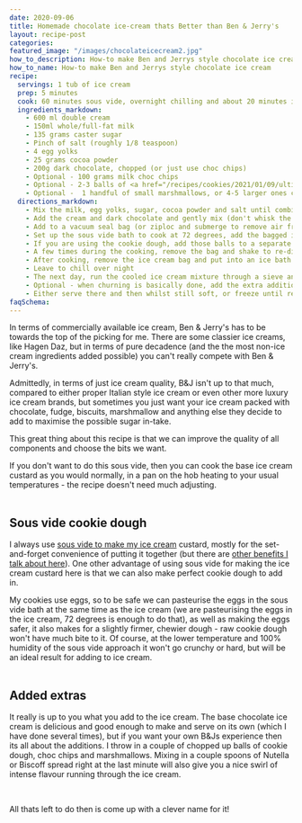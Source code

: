 ```yaml
---
date: 2020-09-06
title: Homemade chocolate ice-cream thats Better than Ben & Jerry's
layout: recipe-post
categories:
featured_image: "/images/chocolateicecream2.jpg"
how_to_description: How-to make Ben and Jerrys style chocolate ice cream
how_to_name: How-to make Ben and Jerrys style chocolate ice cream
recipe:
  servings: 1 tub of ice cream
  prep: 5 minutes
  cook: 60 minutes sous vide, overnight chilling and about 20 minutes in the ice cream maker
  ingredients_markdown:
    - 600 ml double cream
    - 150ml whole/full-fat milk
    - 135 grams caster sugar
    - Pinch of salt (roughly 1/8 teaspoon)
    - 4 egg yolks
    - 25 grams cocoa powder
    - 200g dark chocolate, chopped (or just use choc chips)
    - Optional - 100 grams milk choc chips
    - Optional - 2-3 balls of <a href="/recipes/cookies/2021/01/09/ultimate-chocolate-chip-cookies/" target="_blank">cookie dough</a>
    - Optional -  1 handful of small marshmallows, or 4-5 larger ones chopped up
  directions_markdown:
    - Mix the milk, egg yolks, sugar, cocoa powder and salt until combined
    - Add the cream and dark chocolate and gently mix (don't whisk the cream)
    - Add to a vacuum seal bag (or ziploc and submerge to remove air from the bag)
    - Set up the sous vide bath to cook at 72 degrees, add the bagged ice cream mixture and cook for 60 minutes
    - If you are using the cookie dough, add those balls to a separate ziploc bag and submerge in the water bath and cook for 60 minutes as well
    - A few times during the cooking, remove the bag and shake to re-distribute the mixture
    - After cooking, remove the ice cream bag and put into an ice bath to cool, then transfer to the fridge, do the same with the cookie dough if using
    - Leave to chill over night
    - The next day, run the cooled ice cream mixture through a sieve and then add to your ice cream machine and start churning, churn for 20 - 25 minutes (or as per your machines instructions)
    - Optional - when churning is basically done, add the extra additions you are using - if you are using cookie dough balls, chop them into smaller pieces (as large as you like your cookie dough, I'd normally go for slightly larger than a chocolate chip)
    - Either serve there and then whilst still soft, or freeze until ready to eat.
faqSchema:
---
```



In terms of commercially available ice cream, Ben & Jerry's has to be towards the top of the picking for me. There are some classier ice creams, like Hagen Daz, but in terms of pure decadence (and the the most non-ice cream ingredients added possible) you can't really compete with Ben & Jerry's.

Admittedly, in terms of just ice cream quality, B&J isn't up to that much, compared to either proper Italian style ice cream or even other more luxury ice cream brands, but sometimes you just want your ice cream packed with chocolate, fudge, biscuits, marshmallow and anything else they decide to add to maximise the possible sugar in-take.

This great thing about this recipe is that we can improve the quality of all components and choose the bits we want.

If you don't want to do this sous vide, then you can cook the base ice cream custard as you would normally, in a pan on the hob heating to your usual temperatures - the recipe doesn't need much adjusting.
<br>
<br>

## Sous vide cookie dough
I always use <a href="{{ site.baseurl }}/science/2020/08/16/sous-vide-ice-cream/">sous vide to make my ice cream</a> custard, mostly for the set-and-forget convenience of putting it together (but there are <a href="{{ site.baseurl }}/science/2020/08/16/sous-vide-ice-cream/">other benefits I talk about here</a>). One other advantage of using sous vide for making the ice cream custard here is that we can also make perfect cookie dough to add in.

My cookies use eggs, so to be safe we can pasteurise the eggs in the sous vide bath at the same time as the ice cream (we are pasteurising the eggs in the ice cream, 72 degrees is enough to do that), as well as making the eggs safer, it also makes for a slightly firmer, chewier dough - raw cookie dough won't have much bite to it. Of course, at the lower temperature and 100% humidity of the sous vide approach it won't go crunchy or hard, but will be an ideal result for adding to ice cream.
<br>
<br>

## Added extras
It really is up to you what you add to the ice cream. The base chocolate ice cream is delicious and good enough to make and serve on its own (which I have done several times), but if you want your own B&Js experience then its all about the additions. I throw in a couple of chopped up balls of cookie dough, choc chips and marshmallows. Mixing in a couple spoons of Nutella or Biscoff spread right at the last minute will also give you a nice swirl of intense flavour running through the ice cream.

<br>

All thats left to do then is come up with a clever name for it!

<br>
<br>
